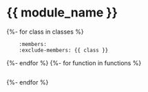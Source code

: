 # {{ module_name }}

{%- for class in classes %}
```{js:autoclass} {{ jsdoc_module_name }}.{{ class }}
    :members:
    :exclude-members: {{ class }}
```
{%- endfor %}
{%- for function in functions %}
```{js:autofunction} {{ jsdoc_module_name }}.{{ function }}
```
{%- endfor %}
